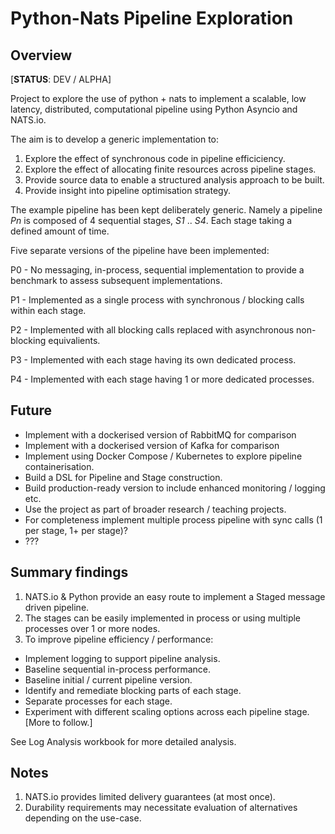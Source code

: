 # Python-Nats Pipeline Exploration

## Overview

[**STATUS**: DEV / ALPHA]

Project to explore the use of python + nats to implement a scalable, low latency, distributed, computational pipeline 
using Python Asyncio and NATS.io. 

The aim is to develop a generic implementation to:

1. Explore the effect of synchronous code in pipeline efficiciency.
2. Explore the effect of allocating finite resources across pipeline stages.
3. Provide source data to enable a structured analysis approach to be built.
4. Provide insight into pipeline optimisation strategy.

The example pipeline has been kept deliberately generic.  Namely a pipeline _Pn_ is composed of 4 sequential stages, 
_S1_ .. _S4_.  Each stage taking a defined amount of time.

Five separate versions of the pipeline have been implemented:

P0 - No messaging, in-process, sequential implementation to provide a benchmark to assess subsequent implementations.

P1 - Implemented as a single process with synchronous / blocking calls within each stage.

P2 - Implemented with all blocking calls replaced with asynchronous non-blocking equivalients. 

P3 - Implemented with each stage having its own dedicated process.

P4 - Implemented with each stage having 1 or more dedicated processes.

## Future

* Implement with a dockerised version of RabbitMQ for comparison
* Implement with a dockerised version of Kafka for comparison
* Implement using Docker Compose / Kubernetes to explore pipeline containerisation.
* Build a DSL for Pipeline and Stage construction.
* Build production-ready version to include enhanced monitoring / logging etc. 
* Use the project as part of broader research / teaching projects.
* For completeness implement multiple process pipeline with sync calls (1 per stage, 1+ per stage)?
* ???

## Summary findings

1. NATS.io & Python provide an easy route to implement a Staged message driven pipeline.
2. The stages can be easily implemented in process or using multiple processes over 1 or more nodes.
3. To improve pipeline efficiency / performance:
- Implement logging to support pipeline analysis.
- Baseline sequential in-process performance.
- Baseline initial / current pipeline version.
- Identify and remediate blocking parts of each stage.
- Separate processes for each stage.
- Experiment with different scaling options across each pipeline stage.  [More to follow.]

See Log Analysis workbook for more detailed analysis.

## Notes
1. NATS.io provides limited delivery guarantees (at most once).
2. Durability requirements may necessitate evaluation of alternatives depending on the use-case. 
